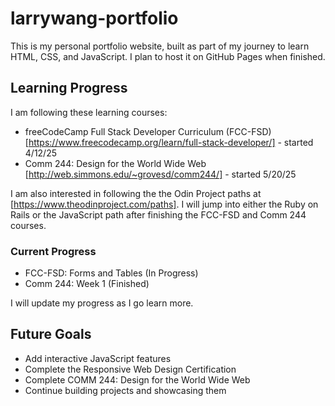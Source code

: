 # larrywang-portfolio

This is my personal portfolio website, built as part of my journey to learn HTML, CSS, and JavaScript. I plan to host it on GitHub Pages when finished.

## Learning Progress

I am following these learning courses:

- freeCodeCamp Full Stack Developer Curriculum (FCC-FSD) [https://www.freecodecamp.org/learn/full-stack-developer/] - started 4/12/25
- Comm 244: Design for the World Wide Web [http://web.simmons.edu/~grovesd/comm244/] - started 5/20/25

I am also interested in following the the Odin Project paths at [https://www.theodinproject.com/paths]. I will jump into either the Ruby on Rails or the JavaScript path after finishing the FCC-FSD and Comm 244 courses.

### Current Progress

- FCC-FSD: Forms and Tables (In Progress)
- Comm 244: Week 1 (Finished)

I will update my progress as I go learn more.

## Future Goals

- Add interactive JavaScript features
- Complete the Responsive Web Design Certification
- Complete COMM 244: Design for the World Wide Web
- Continue building projects and showcasing them
